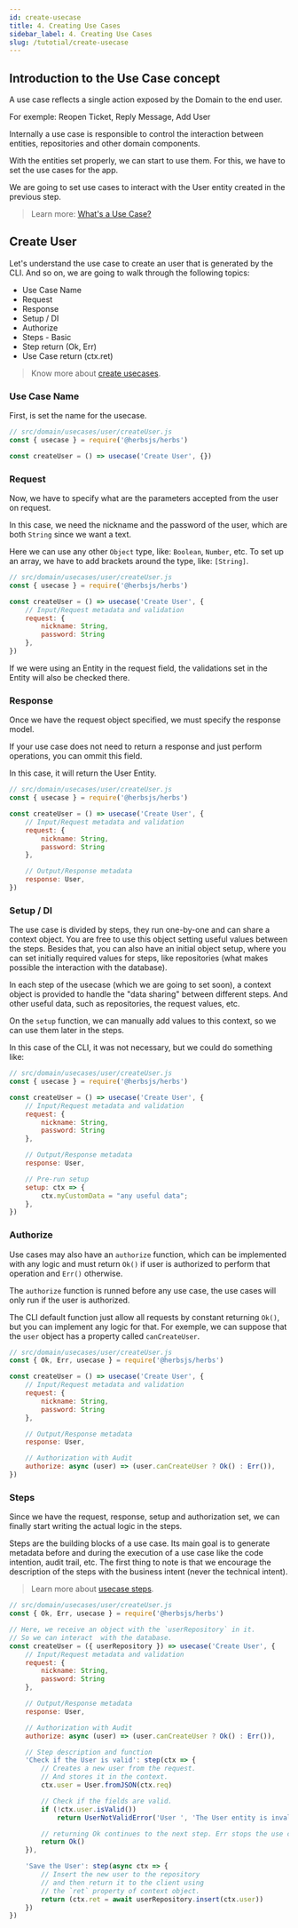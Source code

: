 ```yaml
---
id: create-usecase
title: 4. Creating Use Cases
sidebar_label: 4. Creating Use Cases
slug: /tutotial/create-usecase
---
```


## Introduction to the Use Case concept

A use case reflects a single action exposed by the Domain to the end user.

For exemple: Reopen Ticket, Reply Message, Add User

Internally a use case is responsible to control the interaction between entities, repositories and other domain components.

With the entities set properly, we can start to use them. For this, we have to set the use cases for the app.

We are going to set use cases to interact with the User entity created in the previous step.

> Learn more: [What's a Use Case?](/docs/usecase/getting-started#whats-a-use-case)

## Create User

Let's understand the use case to create an user that is generated by the CLI. And so on, we are going to walk through the following topics:

- Use Case Name
- Request 
- Response
- Setup / DI
- Authorize
- Steps - Basic
- Step return (Ok, Err)
- Use Case return (ctx.ret)

> Know more about [create usecases](/docs/usecase/features#creating-a-use-case).

### Use Case Name

First, is set the name for the usecase.

```js
// src/domain/usecases/user/createUser.js
const { usecase } = require('@herbsjs/herbs')

const createUser = () => usecase('Create User', {})
```

### Request

Now, we have to specify what are the parameters accepted from the user on request.

In this case, we need the nickname and the password of the user, which are both `String` since we want a text.

Here we can use any other `Object` type, like: `Boolean`, `Number`, etc. To set up an array, we have to add brackets around the type, like: `[String]`.

```js
// src/domain/usecases/user/createUser.js
const { usecase } = require('@herbsjs/herbs')

const createUser = () => usecase('Create User', {
    // Input/Request metadata and validation 
    request: {
        nickname: String,
        password: String
    },
})
```

If we were using an Entity in the request field, the validations set in the Entity will also be checked there.

### Response

Once we have the request object specified, we must specify the response model.

If your use case does not need to return a response and just perform operations, you can ommit this field.

In this case, it will return the User Entity.

```js
// src/domain/usecases/user/createUser.js
const { usecase } = require('@herbsjs/herbs')

const createUser = () => usecase('Create User', {
    // Input/Request metadata and validation 
    request: {
        nickname: String,
        password: String
    },

    // Output/Response metadata
    response: User,
})
```

### Setup / DI

The use case is divided by steps, they run one-by-one and can share a context object. You are free to use this object setting useful values between the steps. Besides that, you can also have an initial object setup, where you can set initially required values for steps, like repositories (what makes possible the interaction with the database).

In each step of the usecase (which we are going to set soon), a context object is provided to handle the "data sharing" between different steps. And other useful data, such as repositories, the request values, etc.

On the `setup` function, we can manually add values to this context, so we can use them later in the steps.

In this case of the CLI, it was not necessary, but we could do something like:

```js
// src/domain/usecases/user/createUser.js
const { usecase } = require('@herbsjs/herbs')

const createUser = () => usecase('Create User', {
    // Input/Request metadata and validation 
    request: {
        nickname: String,
        password: String
    },

    // Output/Response metadata
    response: User,

    // Pre-run setup
    setup: ctx => {
        ctx.myCustomData = "any useful data";
    },
})
```

### Authorize

Use cases may also have an `authorize` function, which can be implemented with any logic and must return `Ok()` if user is authorized to perform that operation and `Err()` otherwise.

The `authorize` function is runned before any use case, the use cases will only run if the user is authorized.

The CLI default function just allow all requests by constant returning `Ok()`, but you can implement any logic for that. For exemple, we can suppose that the `user` object has a property called `canCreateUser`.

```js
// src/domain/usecases/user/createUser.js
const { Ok, Err, usecase } = require('@herbsjs/herbs')

const createUser = () => usecase('Create User', {
    // Input/Request metadata and validation 
    request: {
        nickname: String,
        password: String
    },

    // Output/Response metadata
    response: User,

    // Authorization with Audit
    authorize: async (user) => (user.canCreateUser ? Ok() : Err()),
})
```

### Steps

Since we have the request, response, setup and authorization set, we can finally start writing the actual logic in the steps.

Steps are the building blocks of a use case. Its main goal is to generate metadata before and during the execution of a use case like the code intention, audit trail, etc. The first thing to note is that we encourage the description of the steps with the business intent (never the technical intent).

> Learn more about [usecase steps](/docs/usecase/steps).

```js
// src/domain/usecases/user/createUser.js
const { Ok, Err, usecase } = require('@herbsjs/herbs')

// Here, we receive an object with the `userRepository` in it.
// So we can interact  with the database.
const createUser = ({ userRepository }) => usecase('Create User', {
    // Input/Request metadata and validation 
    request: {
        nickname: String,
        password: String
    },

    // Output/Response metadata
    response: User,

    // Authorization with Audit
    authorize: async (user) => (user.canCreateUser ? Ok() : Err()),

    // Step description and function
    'Check if the User is valid': step(ctx => {
        // Creates a new user from the request.
        // And stores it in the context.
        ctx.user = User.fromJSON(ctx.req)

        // Check if the fields are valid.
        if (!ctx.user.isValid())
            return UserNotValidError('User ', 'The User entity is invalid', ctx.user.errors)

        // returning Ok continues to the next step. Err stops the use case execution.
        return Ok()
    }),

    'Save the User': step(async ctx => {
        // Insert the new user to the repository
        // and then return it to the client using
        // the `ret` property of context object.
        return (ctx.ret = await userRepository.insert(ctx.user))
    })
})
```
